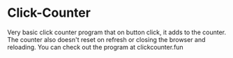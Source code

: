 # Click-Counter

Very basic click counter program that on button click, it adds to the counter.  The counter also doesn't reset on refresh or closing the browser and reloading.  You can check out the program at clickcounter.fun
